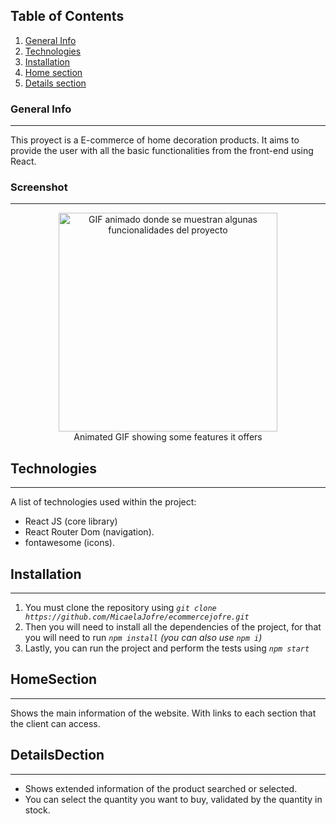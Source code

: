 ## Table of Contents
1. [General Info](#general-info)
2. [Technologies](#technologies)
3. [Installation](#installation)
4. [Home section](#HomeSection)
5. [Details section](#DetailsDection)

### General Info
***
This proyect is a E-commerce of home decoration products. It aims to provide the user with all the basic functionalities from the front-end using React.

### Screenshot
***
<figure style="text-align: center">
   <img 
    alt="GIF animado donde se muestran algunas funcionalidades del proyecto"
    with="350" 
    height="350" 
    src="https://drive.google.com/file/d/1cKbl4oAdAfkwxzLzWmZ-SNoOyu6qRtsW/view?usp=sharing" 
  />
  <figcaption>Animated GIF showing some features it offers</figcaption>
</figure>

## Technologies
***
A list of technologies used within the project:
* React JS (core library)
* React Router Dom (navigation).
* fontawesome (icons).

## Installation
***
1. You must clone the repository using  _`git clone https://github.com/MicaelaJofre/ecommercejofre.git `_
2. Then you will need to install all the dependencies of the project, for that you will need to run _`npm install` (you can also use `npm i`)_
3. Lastly, you can run the project and perform the tests using _`npm start`_

## HomeSection
***
Shows the main information of the website. With links to each section that the client can access.

## DetailsDection
***
- Shows extended information of the product searched or selected.
- You can select the quantity you want to buy, validated by the quantity in stock.